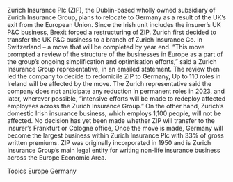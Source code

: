 Zurich Insurance Plc (ZIP), the Dublin-based wholly owned subsidiary of Zurich Insurance Group, plans to relocate to Germany as a result of the UK’s exit from the European Union.
Since the Irish unit includes the insurer’s UK P&C business, Brexit forced a restructuring of ZIP. Zurich first decided to transfer the UK P&C business to a branch of Zurich Insurance Co. in Switzerland – a move that will be completed by year end.
“This move prompted a review of the structure of the businesses in Europe as a part of the group’s ongoing simplification and optimisation efforts,” said a Zurich Insurance Group representative, in an emailed statement.
The review then led the company to decide to redomicile ZIP to Germany,
Up to 110 roles in Ireland will be affected by the move. The Zurich representative said the company does not anticipate any reduction in permanent roles in 2023, and later, wherever possible, “intensive efforts will be made to redeploy affected employees across the Zurich Insurance Group.”
On the other hand, Zurich’s domestic Irish insurance business, which employs 1,100 people, will not be affected.
No decision has yet been made whether ZIP will transfer to the insurer’s Frankfurt or Cologne office, Once the move is made, Germany will become the largest business within Zurich Insurance Plc with 33% of gross written premiums.
ZIP was originally incorporated in 1950 and is Zurich Insurance Group’s main legal entity for writing non-life insurance business across the Europe Economic Area.

Topics
Europe
Germany
